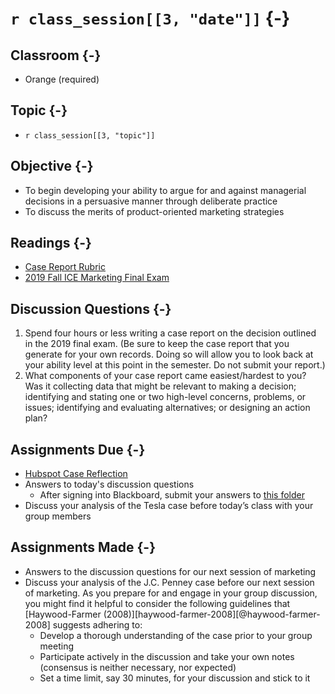 # `r class_session[[3, "date"]]` {-}

## Classroom {-}

- Orange (required)

## Topic {-}

- `r class_session[[3, "topic"]]`

## Objective {-}

- To begin developing your ability to argue for and against managerial decisions
in a persuasive manner through deliberate practice  
- To discuss the merits of product-oriented marketing strategies

## Readings {-}

- [Case Report Rubric][]
- [2019 Fall ICE Marketing Final Exam][final-2019]

## Discussion Questions {-}

1. Spend four hours or less writing a case report on the decision outlined in
the 2019 final exam. (Be sure to keep the case report that you generate for your
own records. Doing so will allow you to look back at your ability level at this
point in the semester. Do not submit your report.)  
2. What components of your case report came easiest/hardest to you? Was it
collecting data that might be relevant to making a decision; identifying and
stating one or two high-level concerns, problems, or issues; identifying and
evaluating alternatives; or designing an action plan?  

## Assignments Due {-}

- [Hubspot Case Reflection][hubspot-case-reflection]  
- Answers to today's discussion questions
    - After signing into Blackboard, submit your answers to [this
    folder][discussion-questions-submission]  
- Discuss your analysis of the Tesla case before today’s class with your group
members

## Assignments Made {-}

- Answers to the discussion questions for our next session of marketing  
- Discuss your analysis of the J.C. Penney case before our next session of
marketing. As you prepare for and engage in your group discussion, you might
find it helpful to consider the following guidelines that [Haywood-Farmer
(2008)][haywood-farmer-2008][@haywood-farmer-2008] suggests adhering to:  
  - Develop a thorough understanding of the case prior to your group meeting  
  - Participate actively in the discussion and take your own notes (consensus is 
  neither necessary, nor expected)  
  - Set a time limit, say 30 minutes, for your discussion and stick to it

[case report rubric]: https://github.com/jeffboichuk/ice-marketing/raw/master/files/generating-market-intelligence/rubric-for-case-reports.pdf
[discussion-questions-submission]: https://blackboard.comm.virginia.edu/webapps/assignment/uploadAssignment?course_id=_3248_1&content_id=_171345_1
[final-2019]: https://github.com/jeffboichuk/ice-marketing/raw/master/files/review-for-the-final-exam/2019-ice-blocks-5-6-final-exam-marketing.docx
[hubspot-case-reflection]: https://forms.gle/NtDJnoZD7U2hDnXd6